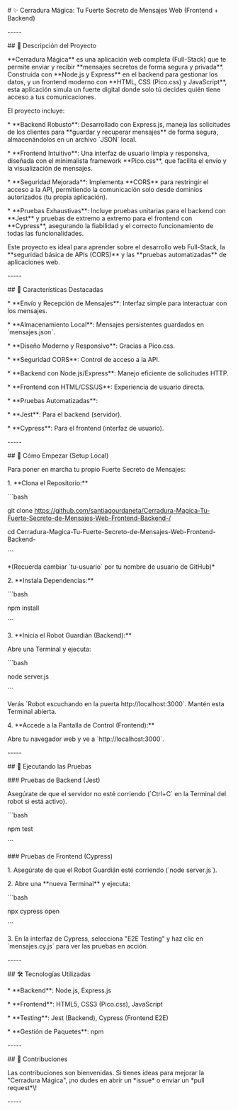 
\# ✨ Cerradura Mágica: Tu Fuerte Secreto de Mensajes Web (Frontend + Backend)

\-----

\## 📄 Descripción del Proyecto

\*\*Cerradura Mágica\*\* es una aplicación web completa (Full-Stack) que te permite enviar y recibir \*\*mensajes secretos de forma segura y privada\*\*. Construida con \*\*Node.js y Express\*\* en el backend para gestionar los datos, y un frontend moderno con \*\*HTML, CSS (Pico.css) y JavaScript\*\*, esta aplicación simula un fuerte digital donde solo tú decides quién tiene acceso a tus comunicaciones.

El proyecto incluye:

\* \*\*Backend Robusto\*\*: Desarrollado con Express.js, maneja las solicitudes de los clientes para \*\*guardar y recuperar mensajes\*\* de forma segura, almacenándolos en un archivo \`JSON\` local.

\* \*\*Frontend Intuitivo\*\*: Una interfaz de usuario limpia y responsiva, diseñada con el minimalista framework \*\*Pico.css\*\*, que facilita el envío y la visualización de mensajes.

\* \*\*Seguridad Mejorada\*\*: Implementa \*\*CORS\*\* para restringir el acceso a la API, permitiendo la comunicación solo desde dominios autorizados (tu propia aplicación).

\* \*\*Pruebas Exhaustivas\*\*: Incluye pruebas unitarias para el backend con \*\*Jest\*\* y pruebas de extremo a extremo para el frontend con \*\*Cypress\*\*, asegurando la fiabilidad y el correcto funcionamiento de todas las funcionalidades.

Este proyecto es ideal para aprender sobre el desarrollo web Full-Stack, la \*\*seguridad básica de APIs (CORS)\*\* y las \*\*pruebas automatizadas\*\* de aplicaciones web.

\-----

\## 🌟 Características Destacadas

\* \*\*Envío y Recepción de Mensajes\*\*: Interfaz simple para interactuar con los mensajes.

\* \*\*Almacenamiento Local\*\*: Mensajes persistentes guardados en \`mensajes.json\`.

\* \*\*Diseño Moderno y Responsivo\*\*: Gracias a Pico.css.

\* \*\*Seguridad CORS\*\*: Control de acceso a la API.

\* \*\*Backend con Node.js/Express\*\*: Manejo eficiente de solicitudes HTTP.

\* \*\*Frontend con HTML/CSS/JS\*\*: Experiencia de usuario directa.

\* \*\*Pruebas Automatizadas\*\*:

\* \*\*Jest\*\*: Para el backend (servidor).

\* \*\*Cypress\*\*: Para el frontend (interfaz de usuario).

\-----

\## 🚀 Cómo Empezar (Setup Local)

Para poner en marcha tu propio Fuerte Secreto de Mensajes:

1\. \*\*Clona el Repositorio:\*\*

\`\`\`bash

git clone https://github.com/santiagourdaneta/Cerradura-Magica-Tu-Fuerte-Secreto-de-Mensajes-Web-Frontend-Backend-/

cd Cerradura-Magica-Tu-Fuerte-Secreto-de-Mensajes-Web-Frontend-Backend-

\`\`\`

\*(Recuerda cambiar \`tu-usuario\` por tu nombre de usuario de GitHub)\*

2\. \*\*Instala Dependencias:\*\*

\`\`\`bash

npm install

\`\`\`

3\. \*\*Inicia el Robot Guardián (Backend):\*\*

Abre una Terminal y ejecuta:

\`\`\`bash

node server.js

\`\`\`

Verás \`Robot escuchando en la puerta http://localhost:3000\`. Mantén esta Terminal abierta.

4\. \*\*Accede a la Pantalla de Control (Frontend):\*\*

Abre tu navegador web y ve a \`http://localhost:3000\`.

\-----

\## 🧪 Ejecutando las Pruebas

\### Pruebas de Backend (Jest)

Asegúrate de que el servidor no esté corriendo (\`Ctrl+C\` en la Terminal del robot si está activo).

\`\`\`bash

npm test

\`\`\`

\### Pruebas de Frontend (Cypress)

1\. Asegúrate de que el Robot Guardián esté corriendo (\`node server.js\`).

2\. Abre una \*\*nueva Terminal\*\* y ejecuta:

\`\`\`bash

npx cypress open

\`\`\`

3\. En la interfaz de Cypress, selecciona "E2E Testing" y haz clic en \`mensajes.cy.js\` para ver las pruebas en acción.

\-----

\## 🛠️ Tecnologías Utilizadas

\* \*\*Backend\*\*: Node.js, Express.js

\* \*\*Frontend\*\*: HTML5, CSS3 (Pico.css), JavaScript

\* \*\*Testing\*\*: Jest (Backend), Cypress (Frontend E2E)

\* \*\*Gestión de Paquetes\*\*: npm

\-----

\## 🤝 Contribuciones

Las contribuciones son bienvenidas. Si tienes ideas para mejorar la "Cerradura Mágica", ¡no dudes en abrir un \*issue\* o enviar un \*pull request\*\\!

\-----

